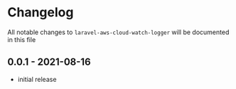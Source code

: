 # Changelog

All notable changes to `laravel-aws-cloud-watch-logger` will be documented in this file

## 0.0.1 - 2021-08-16

- initial release
